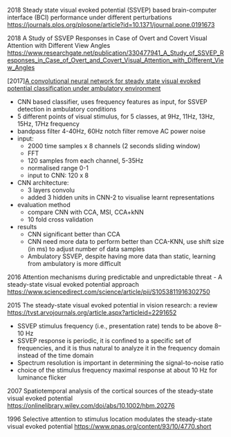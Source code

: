 
2018
Steady state visual evoked potential (SSVEP) based brain-computer interface (BCI) performance under different perturbations
https://journals.plos.org/plosone/article?id=10.1371/journal.pone.0191673


2018
A Study of SSVEP Responses in Case of Overt and Covert Visual Attention with Different View Angles
https://www.researchgate.net/publication/330477941_A_Study_of_SSVEP_Responses_in_Case_of_Overt_and_Covert_Visual_Attention_with_Different_View_Angles


[2017][A convolutional neural network for steady state visual evoked potential classification under ambulatory environment](https://journals.plos.org/plosone/article?id=10.1371/journal.pone.0172578)

- CNN based classifier, uses frequency features as input, for SSVEP detection in ambulatory conditions
- 5 different points of visual stimulus, for 5 classes, at 9Hz, 11Hz, 13Hz, 15Hz, 17Hz frequency
- bandpass filter 4-40Hz, 60Hz notch filter remove AC power noise
- input:
  - 2000 time samples x 8 channels (2 seconds sliding window)
  - FFT
  - 120 samples from each channel, 5-35Hz
  - normalised range 0-1
  - input to CNN: 120 x 8
- CNN architecture:
  - 3 layers convolu
  - added 3 hidden units in CNN-2 to visualise learnt representations
- evaluation method
  - compare CNN with CCA, MSI, CCA+kNN
  - 10 fold cross validation
- results
  - CNN significant better than CCA
  - CNN need more data to perform better than CCA-KNN, use shift size (in ms) to adjust number of data samples
  - Ambulatory SSVEP, despite having more data than static, learning from ambulatory is more difficult





2016
Attention mechanisms during predictable and unpredictable threat - A steady-state visual evoked potential approach
https://www.sciencedirect.com/science/article/pii/S1053811916302750


2015
The steady-state visual evoked potential in vision research: a review
https://tvst.arvojournals.org/article.aspx?articleid=2291652

- SSVEP stimulus frequency (i.e., presentation rate) tends to be above 8–10 Hz
- SSVEP response is periodic, it is confined to a specific set of frequencies, and it is thus natural to analyze it in the frequency domain instead of the time domain
- Spectrum resolution is important in determining the signal-to-noise ratio
- choice of the stimulus frequency maximal response at about 10 Hz for luminance flicker

2007
Spatiotemporal analysis of the cortical sources of the steady‐state visual evoked potential
https://onlinelibrary.wiley.com/doi/abs/10.1002/hbm.20276


1996
Selective attention to stimulus location modulates the steady-state visual evoked potential
https://www.pnas.org/content/93/10/4770.short
